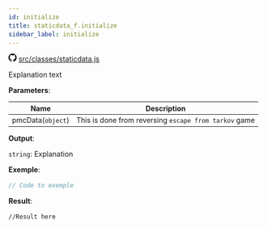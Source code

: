 ```yaml
---
id: initialize
title: staticdata_f.initialize
sidebar_label: initialize
---
```

![](/img/github.png) [src/classes/staticdata.js](https://github.com/TrustedSourceLeaks/LeakedServer/blob/master/src/classes/staticdata.js#L3)

Explanation text

**Parameters**:

Name  |   Description 
----------- |   -----------
pmcData(`object`)  |   This is done from reversing `escape from tarkov` game


**Output**:

`string`: Explanation


**Exemple**:
```js
// Code to exemple
```

**Result**:
```
//Result here
```